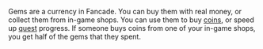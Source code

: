 Gems are a currency in Fancade. You can buy them with real money, or collect them from in-game shops. You can use them to buy [coins](https://www.fancade.com/wiki/Coins.md), or speed up [quest](https://www.fancade.com/wiki/Quest) progress. If someone buys coins from one of your in-game shops, you get half of the gems that they spent.